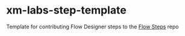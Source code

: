 # xm-labs-step-template
Template for contributing Flow Designer steps to the [Flow Steps](https://github.com/xmatters/xMatters-Labs-Flow-Steps) repo
